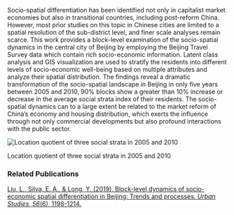 Socio-spatial differentiation has been identified not only in capitalist market economies but also in transitional countries, including post-reform China. However, most prior studies on this topic in Chinese cities are limited to a spatial resolution of the sub-district level, and finer scale analyses remain scarce. This work provides a block-level examination of the socio-spatial dynamics in the central city of Beijing by employing the Beijing Travel Survey data which contain rich socio-economic information. Latent class analysis and GIS visualization are used to stratify the residents into different levels of socio-economic well-being based on multiple attributes and analyze their spatial distribution. The findings reveal a dramatic transformation of the socio-spatial landscape in Beijing in only five years between 2005 and 2010, 90% blocks show a greater than 10% increase or decrease in the average social strata index of their residents. The socio-spatial dynamics can to a large extent be related to the market reform of China’s economy and housing distribution, which exerts the influence through not only commercial developments but also profound interactions with the public sector.

![Location quotient of three social strata in 2005 and 2010](/pages/Visualizing-fine-grained-socio-spatial-landscape-in-Beijing.assets/1599025388215.png)

Location quotient of three social strata in 2005 and 2010



### Related Publications

[Liu, L., Silva, E. A., & Long, Y. (2019). Block-level dynamics of socio-economic spatial differentiation in Beijing: Trends and processes. *Urban Studies*, *56*(6), 1198-1214. ](https://journals.sagepub.com/doi/full/10.1177/0042098018757617)

